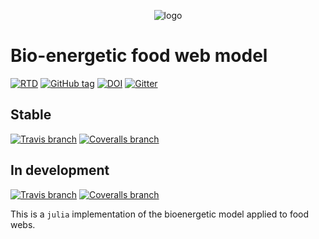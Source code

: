 <p align="center">
  <img src="https://raw.githubusercontent.com/PoisotLab/BioEnergeticFoodWebs.jl/master/docs/src/befw.png" alt="logo" />
</p>


# Bio-energetic food web model

[![RTD](https://img.shields.io/badge/doc-latest-blue.svg)](http://poisotlab.io/BioEnergeticFoodWebs.jl/latest/)
[![GitHub tag](https://img.shields.io/github/tag/PoisotLab/BioEnergeticFoodWebs.jl.svg)](https://github.com/PoisotLab/BioEnergeticFoodWebs.jl/releases)
[![DOI](https://zenodo.org/badge/DOI/10.5281/zenodo.160189.svg)](https://doi.org/10.5281/zenodo.160189)
[![Gitter](https://img.shields.io/gitter/room/PoisotLab/BioEnergeticFoodWebs.jl.svg)]()

## Stable

[![Travis branch](https://img.shields.io/travis/PoisotLab/BioEnergeticFoodWebs.jl/master.svg)](https://travis-ci.org/PoisotLab/BioEnergeticFoodWebs.jl)
[![Coveralls branch](https://img.shields.io/coveralls/PoisotLab/BioEnergeticFoodWebs.jl/master.svg)](https://coveralls.io/github/PoisotLab/BioEnergeticFoodWebs.jl?branch=master)

## In development

[![Travis branch](https://img.shields.io/travis/PoisotLab/BioEnergeticFoodWebs.jl/next.svg)](https://travis-ci.org/PoisotLab/BioEnergeticFoodWebs.jl)
[![Coveralls branch](https://img.shields.io/coveralls/PoisotLab/BioEnergeticFoodWebs.jl/next.svg)](https://coveralls.io/github/PoisotLab/BioEnergeticFoodWebs.jl?branch=next)

This is a `julia` implementation of the bioenergetic model applied to
food webs.

